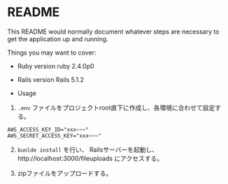# README

This README would normally document whatever steps are necessary to get the
application up and running.

Things you may want to cover:

* Ruby version
ruby 2.4.0p0 

* Rails version
Rails 5.1.2

* Usage

1. `.env` ファイルをプロジェクトroot直下に作成し、各環境に合わせて設定する。
```
AWS_ACCESS_KEY_ID="xxx~~~"
AWS_SECRET_ACCESS_KEY="xxx~~~"
```
2. `bunlde install` を行い、 Railsサーバーを起動し、 http://localhost:3000/fileuploads にアクセスする。

3. zipファイルをアップロードする。
